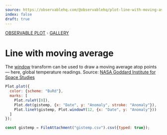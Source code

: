 ```yaml
---
source: https://observablehq.com/@observablehq/plot-line-with-moving-average
index: false
draft: true
---
```


<div style="color: grey; font: 13px/25.5px var(--sans-serif); text-transform: uppercase;"><h1 style="display: none;">Plot: Line with moving average</h1><a href="/plot">Observable Plot</a> › <a href="/@observablehq/plot-gallery">Gallery</a></div>

# Line with moving average

The [window](https://observablehq.com/plot/transforms/window) transform can be used to draw a moving average atop points — here, global temperature readings. Source: [NASA Goddard Institute for Space Studies](https://data.giss.nasa.gov/gistemp/)

```js echo
Plot.plot({
  color: {scheme: "BuRd"},
  marks: [
    Plot.ruleY([0]),
    Plot.dot(gistemp, {x: "Date", y: "Anomaly", stroke: "Anomaly"}),
    Plot.lineY(gistemp, Plot.windowY(12, {x: "Date", y: "Anomaly"}))
  ]
});
```

```js echo
const gistemp = FileAttachment("gistemp.csv").csv({typed: true});
```
